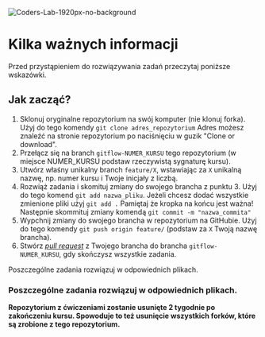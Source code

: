 ![Coders-Lab-1920px-no-background](https://user-images.githubusercontent.com/30623667/104709387-2b7ac180-571f-11eb-9b94-517aa6d501c9.png)

# Kilka ważnych informacji

Przed przystąpieniem do rozwiązywania zadań przeczytaj poniższe wskazówki.

## Jak zacząć?

1. Sklonuj oryginalne repozytorium na swój komputer (nie klonuj forka). Użyj do tego komendy `git clone adres_repozytorium`
Adres możesz znaleźć na stronie repozytorium po naciśnięciu w guzik "Clone or download".
2. Przełącz się na branch `gitflow-NUMER_KURSU` tego repozytorium (w miejsce NUMER_KURSU podstaw rzeczywistą sygnaturę kursu).
3. Utwórz właśny unikalny branch `feature/X`, wstawiając za `X` unikalną nazwę, np. numer kursu i Twoje inicjały z liczbą.
4. Rozwiąż zadania i skomituj zmiany do swojego brancha z punktu 3. Użyj do tego komend `git add nazwa_pliku`.
Jeżeli chcesz dodać wszystkie zmienione pliki użyj `git add .` 
Pamiętaj że kropka na końcu jest ważna!
Następnie skommituj zmiany komendą `git commit -m "nazwa_commita"`
5. Wypchnij zmiany do swojego brancha w repozytorium na GitHubie.  Użyj do tego komendy `git push origin feature/` (podstaw za `X` Twoją nazwę brancha).
6. Stwórz [*pull request*](https://help.github.com/articles/creating-a-pull-request) z Twojego brancha do brancha `gitflow-NUMER_KURSU`, gdy skończysz wszystkie zadania.

Poszczególne zadania rozwiązuj w odpowiednich plikach.

### Poszczególne zadania rozwiązuj w odpowiednich plikach.

**Repozytorium z ćwiczeniami zostanie usunięte 2 tygodnie po zakończeniu kursu. Spowoduje to też usunięcie wszystkich forków, które są zrobione z tego repozytorium.**
